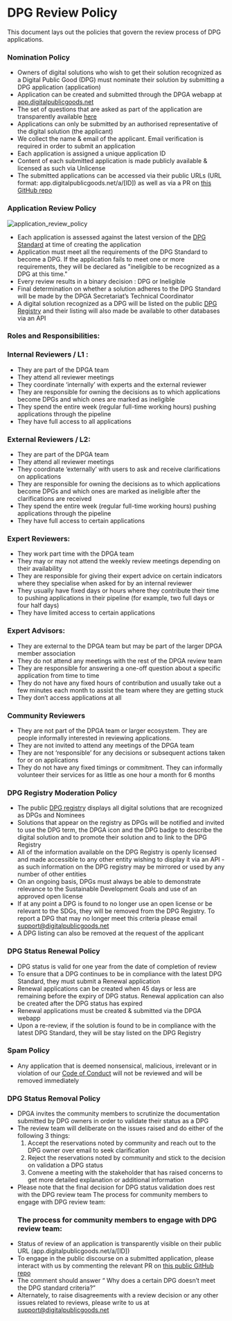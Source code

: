 # DPG Review Policy

This document lays out the policies that govern the review process of DPG applications.

### Nomination Policy
* Owners of digital solutions who wish to get their solution recognized as a Digital Public Good (DPG) must nominate their solution by submitting a DPG application (application)
* Application can be created and submitted through the DPGA webapp at [app.digitalpublicgoods.net](app.digitalpublicgoods.net) 
* The set of questions that are asked as part of the application are transparently available [here](https://github.com/DPGAlliance/DPG-Standard/blob/main/standard-questions.md)
* Applications can only be submitted by an authorised representative of the digital solution (the applicant)
* We collect the name & email of the applicant. Email verification is required in order to submit an application
* Each application is assigned a unique application ID
* Content of each submitted application is made publicly available & licensed as such via Unlicense
* The submitted applications can be accessed via their public URLs (URL format: app.digitalpublicgoods.net/a/[ID]) as well as via a PR on [this GitHub repo](https://github.com/DPGAlliance/publicgoods-candidates/pulls)

### Application Review Policy
![application_review_policy](https://user-images.githubusercontent.com/121093229/232466470-84265479-ea78-450f-bbd0-17b7f946637d.png)



* Each application is assessed against the latest version of the [DPG Standard](https://github.com/DPGAlliance/DPG-Standard/blob/main/standard.md) at time of creating the application
* Application must meet all the requirements of the DPG Standard to become a DPG. If the application fails to meet one or more requirements, they will be declared as "ineligible to be recognized as a DPG at this time."
* Every review results in a binary decision : DPG or Ineligible
* Final determination on whether a solution adheres to the DPG Standard will be made by the DPGA Secretariat’s Technical Coordinator
* A digital solution recognized as a DPG will be listed on the public [DPG Registry](https://digitalpublicgoods.net/registry/) and their listing will also made be available to other databases via an API

### Roles and Responsibilities: 

### Internal Reviewers / L1 : 

* They are part of the DPGA team 
* They attend all reviewer meetings 
* They coordinate ‘internally’ with experts and the external reviewer 
* They are responsible for owning the decisions as to which applications become DPGs and which ones are marked as ineligible
* They spend the entire week (regular full-time working hours) pushing applications through the pipeline  
* They have full access to all applications 

### External Reviewers / L2: 

* They are part of the DPGA team
* They attend all reviewer meetings  
* They coordinate ‘externally’ with users to ask and receive clarifications on applications
* They are responsible for owning the decisions as to which applications become DPGs and which ones are marked as ineligible after the clarifications are received 
* They spend the entire week (regular full-time working hours) pushing applications through the pipeline  
* They have full access to certain applications 

### Expert Reviewers:

* They work part time with the DPGA team 
* They may or may not attend the weekly review meetings depending on their availability 
* They are responsible for giving their expert advice on certain indicators where they specialise when asked for by an internal reviewer 
* They usually have fixed days or hours where they contribute their time to pushing applications in their pipeline (for example, two full days or four half days) 
* They have limited access to certain applications 

### Expert Advisors: 

* They are external to the DPGA team but may be part of the larger DPGA member association 
* They do not attend any meetings with the rest of the DPGA review team 
* They are responsible for answering a one-off question about a specific application from time to time
* They do not have any fixed hours of contribution and usually take out a few minutes each month to assist the team where they are getting stuck 
* They don’t access applications at all 

### Community Reviewers

* They are not part of the DPGA team or larger ecosystem. They are people informally interested in reviewing applications.
* They are not invited to attend any meetings of the DPGA team 
* They are not ‘responsible’ for any decisions or subsequent actions taken for or on applications 
* They do not have any fixed timings or commitment. They can informally volunteer their services for as little as one hour a month for 6 months


### DPG Registry Moderation Policy
* The public [DPG registry](https://digitalpublicgoods.net/registry/) displays all digital solutions that are recognized as DPGs and Nominees
* Solutions that appear on the registry as DPGs will be notified and invited to use the DPG term, the DPGA icon and the DPG badge to describe the digital solution and to promote their solution and to link to the DPG Registry
* All of the information available on the DPG Registry is openly licensed and made accessible to any other entity wishing to display it via an API - as such information on the DPG registry may be mirrored or used by any number of other entities
* On an ongoing basis, DPGs must always be able to demonstrate relevance to the Sustainable Development Goals and use of an approved open license
* If at any point a DPG is found to no longer use an open license or be relevant to the SDGs, they will be removed from the DPG Registry. To report a DPG that may no longer meet this criteria please email support@digitalpublicgoods.net
* A DPG listing can also be removed at the request of the applicant


### DPG Status Renewal Policy
* DPG status is valid for one year from the date of completion of review
* To ensure that a DPG continues to be in compliance with the latest DPG Standard, they must submit a Renewal application
* Renewal applications can be created when 45 days or less are remaining before the expiry of DPG status. Renewal application can also be created after the DPG status has expired
* Renewal applications must be created & submitted via the DPGA webapp
* Upon a re-review, if the solution is found to be in compliance with the latest DPG Standard, they will be stay listed on the DPG Registry

### Spam Policy
* Any application that is deemed nonsensical, malicious, irrelevant or in violation of our [Code of Conduct](https://github.com/DPGAlliance/DPG-Standard/blob/main/CODE_OF_CONDUCT.md) will not be reviewed and will be removed immediately

### DPG Status Removal Policy 

* DPGA invites the community members to scrutinize the documentation submitted by DPG owners in order to validate their status as a DPG
* The review team will deliberate on the issues raised and do either of the following 3 things: 
  1. Accept the reservations noted by community and reach out to the DPG owner over email to seek clarification 
  2. Reject the reservations noted by community and stick to the decision on validation a DPG status 
  3. Convene a meeting with the stakeholder that has raised concerns to get more detailed explanation or additional information 
* Please note that the final decision for DPG status validation does rest with the DPG review team 
	The process for community members to engage with DPG review team: 
  ### The process for community members to engage with DPG review team: 
* Status of review of an application is transparently visible on their public URL (app.digitalpublicgoods.net/a/[ID])
* To engage in the public discourse on a submitted application, please interact with us by commenting the relevant PR on [this public GitHub repo](https://github.com/DPGAlliance/publicgoods-candidates/pulls)
* The comment should answer “ Why does a certain DPG doesn’t meet the DPG standard criteria?”
* Alternately, to raise disagreements with a review decision or any other issues related to reviews, please write to us at support@digitalpublicgoods.net

